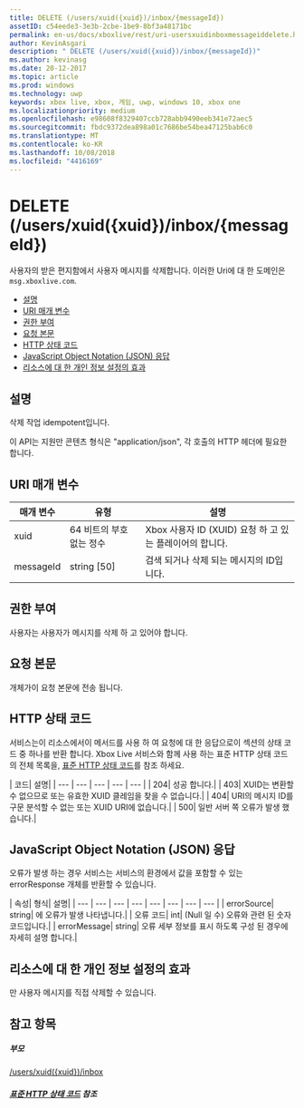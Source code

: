 ```yaml
---
title: DELETE (/users/xuid({xuid})/inbox/{messageId})
assetID: c54eede3-3e3b-2cbe-1be9-8bf3a48171bc
permalink: en-us/docs/xboxlive/rest/uri-usersxuidinboxmessageiddelete.html
author: KevinAsgari
description: " DELETE (/users/xuid({xuid})/inbox/{messageId})"
ms.author: kevinasg
ms.date: 20-12-2017
ms.topic: article
ms.prod: windows
ms.technology: uwp
keywords: xbox live, xbox, 게임, uwp, windows 10, xbox one
ms.localizationpriority: medium
ms.openlocfilehash: e98608f8329407ccb728abb9490eeb341e72aec5
ms.sourcegitcommit: fbdc9372dea898a01c7686be54bea47125bab6c0
ms.translationtype: MT
ms.contentlocale: ko-KR
ms.lasthandoff: 10/08/2018
ms.locfileid: "4416169"
---
```

# <a name="delete-usersxuidxuidinboxmessageid"></a>DELETE (/users/xuid({xuid})/inbox/{messageId})
사용자의 받은 편지함에서 사용자 메시지를 삭제합니다. 이러한 Uri에 대 한 도메인은 `msg.xboxlive.com`.
 
  * [설명](#ID4EV)
  * [URI 매개 변수](#ID4ECB)
  * [권한 부여](#ID4EPB)
  * [요청 본문](#ID4E1B)
  * [HTTP 상태 코드](#ID4EHC)
  * [JavaScript Object Notation (JSON) 응답](#ID4EAE)
  * [리소스에 대 한 개인 정보 설정의 효과](#ID4EYF)
 
<a id="ID4EV"></a>

 
## <a name="remarks"></a>설명 
 
삭제 작업 idempotent입니다.
 
이 API는 지원만 콘텐츠 형식은 "application/json", 각 호출의 HTTP 헤더에 필요한 합니다. 
  
<a id="ID4ECB"></a>

 
## <a name="uri-parameters"></a>URI 매개 변수 
 
| 매개 변수| 유형| 설명| 
| --- | --- | --- | 
| xuid | 64 비트의 부호 없는 정수 | Xbox 사용자 ID (XUID) 요청 하 고 있는 플레이어의 합니다. | 
| messageId | string [50] | 검색 되거나 삭제 되는 메시지의 ID입니다. | 
  
<a id="ID4EPB"></a>

 
## <a name="authorization"></a>권한 부여 
 
사용자는 사용자가 메시지를 삭제 하 고 있어야 합니다.
  
<a id="ID4E1B"></a>

 
## <a name="request-body"></a>요청 본문 
 
개체가이 요청 본문에 전송 됩니다.
  
<a id="ID4EHC"></a>

 
## <a name="http-status-codes"></a>HTTP 상태 코드 
 
서비스는이 리소스에서이 메서드를 사용 하 여 요청에 대 한 응답으로이 섹션의 상태 코드 중 하나를 반환 합니다. Xbox Live 서비스와 함께 사용 하는 표준 HTTP 상태 코드의 전체 목록을, [표준 HTTP 상태 코드](../../additional/httpstatuscodes.md)를 참조 하세요.
 
| 코드| 설명| 
| --- | --- | --- | --- | --- | 
| 204| 성공 합니다.| 
| 403| XUID는 변환할 수 없으므로 또는 유효한 XUID 클레임을 찾을 수 없습니다.| 
| 404| URI의 메시지 ID를 구문 분석할 수 없는 또는 XUID URI에 없습니다.| 
| 500| 일반 서버 쪽 오류가 발생 했습니다.| 
  
<a id="ID4EAE"></a>

 
## <a name="javascript-object-notation-json-response"></a>JavaScript Object Notation (JSON) 응답 
 
오류가 발생 하는 경우 서비스는 서비스의 환경에서 값을 포함할 수 있는 errorResponse 개체를 반환할 수 있습니다.
 
| 속성| 형식| 설명| 
| --- | --- | --- | --- | --- | --- | --- | --- | 
| errorSource| string| 에 오류가 발생 나타냅니다.| 
| 오류 코드| int| (Null 일 수) 오류와 관련 된 숫자 코드입니다.| 
| errorMessage| string| 오류 세부 정보를 표시 하도록 구성 된 경우에 자세히 설명 합니다.| 
  
<a id="ID4EYF"></a>

 
## <a name="effect-of-privacy-settings-on-resource"></a>리소스에 대 한 개인 정보 설정의 효과 
 
만 사용자 메시지를 직접 삭제할 수 있습니다. 
  
<a id="ID4EDG"></a>

 
## <a name="see-also"></a>참고 항목
 
<a id="ID4EFG"></a>

 
##### <a name="parent"></a>부모  

[/users/xuid({xuid})/inbox](uri-usersxuidinbox.md)

  
<a id="ID4ETG"></a>

 
##### <a name="reference--standard-http-status-codesadditionalhttpstatuscodesmd"></a>[표준 HTTP 상태 코드](../../additional/httpstatuscodes.md) 참조

   